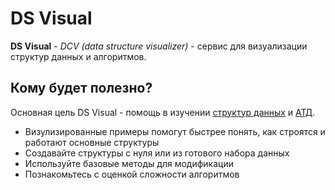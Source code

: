 # DS Visual

**DS Visual** - *DCV (data structure visualizer)* - сервис для визуализации структур данных и алгоритмов.

## Кому будет полезно?
Основная цель DS Visual - помощь в изучении 
[структур данных](https://ru.wikipedia.org/wiki/%D0%A1%D1%82%D1%80%D1%83%D0%BA%D1%82%D1%83%D1%80%D0%B0_%D0%B4%D0%B0%D0%BD%D0%BD%D1%8B%D1%85)
и [АТД](https://ru.wikipedia.org/wiki/%D0%90%D0%B1%D1%81%D1%82%D1%80%D0%B0%D0%BA%D1%82%D0%BD%D1%8B%D0%B9_%D1%82%D0%B8%D0%BF_%D0%B4%D0%B0%D0%BD%D0%BD%D1%8B%D1%85).

- Визулизированные примеры помогут быстрее понять, как строятся и работают основные структуры
- Создавайте структуры с нуля или из готового набора данных
- Используйте базовые методы для модификации
- Познакомьтесь с оценкой сложности алгоритмов
